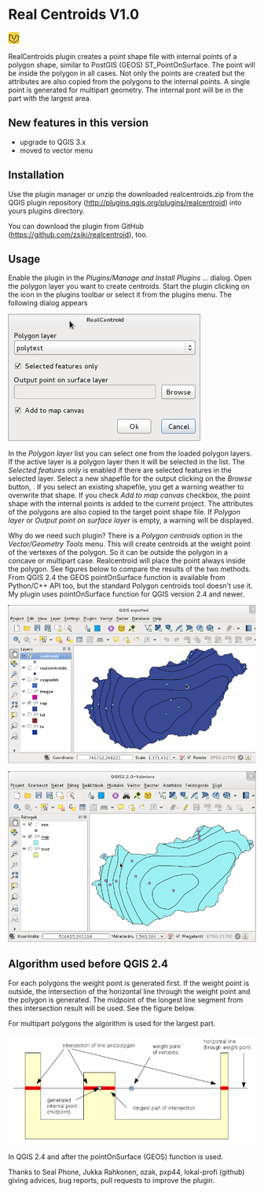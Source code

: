 Real Centroids V1.0
===================
![icon](icon.png)

RealCentroids plugin creates a point shape file with internal points of a
polygon shape, similar to PostGIS (GEOS) ST\_PointOnSurface. The point will be
inside the polygon in all cases. Not only the points are created but the
attributes are also copied from the polygons to the internal points.
A single point is generated for multipart geometry. The internal pont will be
in the part with the largest area.

New features in this version
----------------------------

*   upgrade to QGIS 3.x
*	moved to vector menu

Installation
------------

Use the plugin manager or unzip the downloaded realcentroids.zip from the QGIS
plugin repository (http://plugins.qgis.org/plugins/realcentroid) into yours
plugins directory.

You can download the plugin from GitHub (https://github.com/zsiki/realcentroid), too.

Usage
-----

Enable the plugin in the *Plugins/Manage and Install Plugins ...*
dialog. Open the polygon layer you want to create centroids. Start the plugin
clicking on the icon in the plugins toolbar or select it from the plugins menu.
The following dialog appears

![dialog](help/images/dialog.png "Dialog of the plugin")

In the *Polygon layer*
list you can select one from the loaded polygon layers. If the active layer is
a polygon layer then it will be selected in the list. The
*Selected features only* is enabled if there are selected features in the
selected layer. Select a new shapefile for the output clicking on the
*Browse* button, . If you select an existing shapefile, you get a warning
weather to overwrite that shape. If you check *Add to map canvas* checkbox,
the point shape with the internal points is added to the current project. The
attributes of the polygons are also copied to the target point shape file. If
*Polygon layer* or *Output point on surface layer*
is empty, a warning will be displayed.

Why do we need such plugin? There is a *Polygon centroids*
option in the *Vector/Geometry Tools* menu.
This will create centroids at the weight point of the vertexes of the polygon.
So it can be outside the polygon in a concave or multipart case. Realcentroid
will place the point always inside the polygon. See figures below to compare
the results of the two methods. From QGIS 2.4 the GEOS pointOnSurface function
is available from Python/C++ API too, but the standard Polygon centroids tool
doesn't use it. My plugin uses pointOnSurface function for QGIS version 2.4 and
newer.

![weightpoints](help/images/weightpoint.png "Centroid (weight points) created by Vector/Geometry Tools/Polygon centroids")

![pointonsurface](help/images/pointonsurface.png "Points on surface generated by RealCentroids plugin")

Algorithm used before QGIS 2.4
------------------------------

For each polygons the weight point is generated first. If the weight point is
outside, the intersection of the horizontal line through the weight point and
the polygon is generated. The midpoint of the longest line segment from thes
intersection result will be used. See the figure below.

For multipart polygons the algorithm is used for the largest part.

![algorithm](help/images/algorithm.png "Internal point generation")

In QGIS 2.4 and after the pointOnSurface (GEOS) function is used.

Thanks to Seal Phone, Jukka Rahkonen, ozak, pxp44, lokal-profi (github) giving advices,
bug reports, pull requests to improve the plugin.
